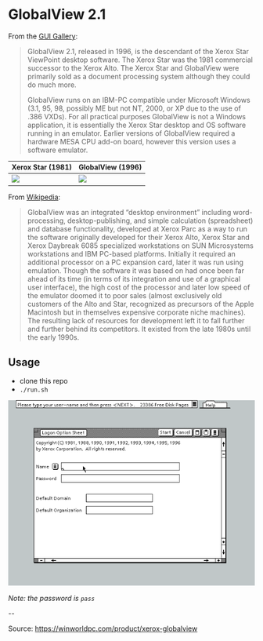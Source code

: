 # GlobalView 2.1

From the [GUI Gallery](http://toastytech.com/guis/gv.html):

> GlobalView 2.1, released in 1996, is the descendant of the Xerox Star ViewPoint desktop software. The Xerox Star was the 1981 commercial successor to the Xerox Alto. The Xerox Star and GlobalView were primarily sold  as a document processing system although they could do much more.
> 
> GlobalView runs on an IBM-PC compatible under Microsoft Windows (3.1, 95, 98, possibly ME but not NT, 2000, or XP due to the use of .386 VXDs). For all practical purposes GlobalView is not a Windows application, it is essentially the Xerox Star desktop and OS software running in an emulator. Earlier versions of GlobalView required a hardware MESA CPU add-on board, however this version uses a software emulator.

Xerox Star (1981) | GlobalView (1996)
----------------- | -----------------
<img src="http://toastytech.com/guis/gvstar3.jpg" width="400"> | <img src="http://toastytech.com/guis/gvedit.png" width="400">

From [Wikipedia](https://en.wikipedia.org/wiki/GlobalView):

> GlobalView was an integrated “desktop environment” including word-processing, desktop-publishing, and simple calculation (spreadsheet) and database functionality, developed at Xerox Parc as a way to run the software originally developed for their Xerox Alto, Xerox Star and Xerox Daybreak 6085 specialized workstations on SUN Microsystems workstations and IBM PC-based platforms. Initially it required an additional processor on a PC expansion card, later it was run using emulation. Though the software it was based on had once been far ahead of its time (in terms of its integration and use of a graphical user interface), the high cost of the processor and later low speed of the emulator doomed it to poor sales (almost exclusively old customers of the Alto and Star, recognized as precursors of the Apple Macintosh but in themselves expensive corporate niche machines). The resulting lack of resources for development left it to fall further and further behind its competitors. It existed from the late 1980s until the early 1990s.

## Usage

- clone this repo
- `./run.sh`

![](screen.gif)

*Note: the password is `pass`*

--

Source: https://winworldpc.com/product/xerox-globalview
